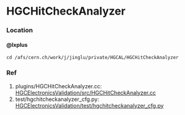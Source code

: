 # HGCHitCheckAnalyzer

### Location
#### @lxplus
    cd /afs/cern.ch/work/j/jinglu/private/HGCAL/HGCHitCheckAnalyzer

### Ref
1. plugins/HGCHitCheckAnalyzer.cc: [HGCElectronicsValidation/src/HGCHitCheckAnalyzer.cc](https://github.com/PFCal-dev/HGCElectronicsValidation/blob/master/src/HGCHitCheckAnalyzer.cc)
2. test/hgchitcheckanalyzer_cfg.py: [HGCElectronicsValidation/test/hgchitcheckanalyzer_cfg.py](https://github.com/PFCal-dev/HGCElectronicsValidation/blob/master/test/hgchitcheckanalyzer_cfg.py)
